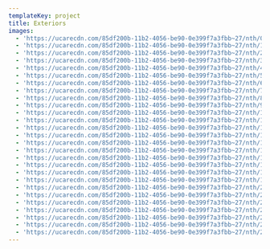 ```yaml
---
templateKey: project
title: Exteriors
images:
  - 'https://ucarecdn.com/85df200b-11b2-4056-be90-0e399f7a3fbb~27/nth/0/'
  - 'https://ucarecdn.com/85df200b-11b2-4056-be90-0e399f7a3fbb~27/nth/1/'
  - 'https://ucarecdn.com/85df200b-11b2-4056-be90-0e399f7a3fbb~27/nth/2/'
  - 'https://ucarecdn.com/85df200b-11b2-4056-be90-0e399f7a3fbb~27/nth/3/'
  - 'https://ucarecdn.com/85df200b-11b2-4056-be90-0e399f7a3fbb~27/nth/4/'
  - 'https://ucarecdn.com/85df200b-11b2-4056-be90-0e399f7a3fbb~27/nth/5/'
  - 'https://ucarecdn.com/85df200b-11b2-4056-be90-0e399f7a3fbb~27/nth/6/'
  - 'https://ucarecdn.com/85df200b-11b2-4056-be90-0e399f7a3fbb~27/nth/7/'
  - 'https://ucarecdn.com/85df200b-11b2-4056-be90-0e399f7a3fbb~27/nth/8/'
  - 'https://ucarecdn.com/85df200b-11b2-4056-be90-0e399f7a3fbb~27/nth/9/'
  - 'https://ucarecdn.com/85df200b-11b2-4056-be90-0e399f7a3fbb~27/nth/10/'
  - 'https://ucarecdn.com/85df200b-11b2-4056-be90-0e399f7a3fbb~27/nth/11/'
  - 'https://ucarecdn.com/85df200b-11b2-4056-be90-0e399f7a3fbb~27/nth/12/'
  - 'https://ucarecdn.com/85df200b-11b2-4056-be90-0e399f7a3fbb~27/nth/13/'
  - 'https://ucarecdn.com/85df200b-11b2-4056-be90-0e399f7a3fbb~27/nth/14/'
  - 'https://ucarecdn.com/85df200b-11b2-4056-be90-0e399f7a3fbb~27/nth/15/'
  - 'https://ucarecdn.com/85df200b-11b2-4056-be90-0e399f7a3fbb~27/nth/16/'
  - 'https://ucarecdn.com/85df200b-11b2-4056-be90-0e399f7a3fbb~27/nth/17/'
  - 'https://ucarecdn.com/85df200b-11b2-4056-be90-0e399f7a3fbb~27/nth/18/'
  - 'https://ucarecdn.com/85df200b-11b2-4056-be90-0e399f7a3fbb~27/nth/19/'
  - 'https://ucarecdn.com/85df200b-11b2-4056-be90-0e399f7a3fbb~27/nth/20/'
  - 'https://ucarecdn.com/85df200b-11b2-4056-be90-0e399f7a3fbb~27/nth/21/'
  - 'https://ucarecdn.com/85df200b-11b2-4056-be90-0e399f7a3fbb~27/nth/22/'
  - 'https://ucarecdn.com/85df200b-11b2-4056-be90-0e399f7a3fbb~27/nth/23/'
  - 'https://ucarecdn.com/85df200b-11b2-4056-be90-0e399f7a3fbb~27/nth/24/'
  - 'https://ucarecdn.com/85df200b-11b2-4056-be90-0e399f7a3fbb~27/nth/25/'
  - 'https://ucarecdn.com/85df200b-11b2-4056-be90-0e399f7a3fbb~27/nth/26/'
---
```


